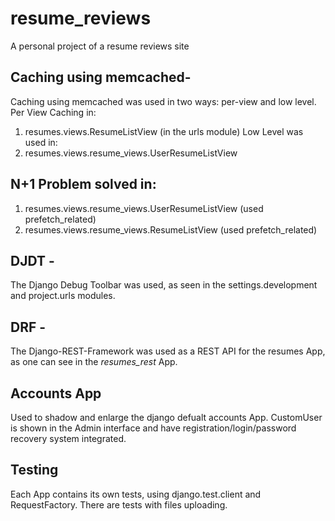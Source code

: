 # resume_reviews
A personal project of a resume reviews site

## Caching using memcached-
Caching using memcached was used in two ways: per-view and low level.
Per View Caching in:
1. resumes.views.ResumeListView (in the urls module)
Low Level was used in:
1. resumes.views.resume_views.UserResumeListView


## N+1 Problem solved in:
1. resumes.views.resume_views.UserResumeListView (used prefetch_related)
2. resumes.views.resume_views.ResumeListView (used prefetch_related)


## DJDT -
The Django Debug Toolbar was used, as seen in the settings.development and project.urls modules.


## DRF -
The Django-REST-Framework was used as a REST API for the resumes App, as one can see in the *resumes_rest* App.

## Accounts App
Used to shadow and enlarge the django defualt accounts App.
CustomUser is shown in the Admin interface and have registration/login/password recovery system integrated.

## Testing
Each App contains its own tests, using django.test.client and RequestFactory.
There are tests with files uploading.
